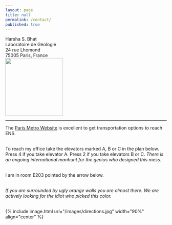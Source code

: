 ```yaml
---
layout: page
title: null
permalink: /contact/
published: true
---
```


Harsha S. Bhat<br>
Laboratoire de Géologie<br>
24 rue Lhomond<br>
75005 Paris, France<br>
<img src="{{ base }}/images/email.png" width="180px">
<hr>

The <a href="https://www.ratp.fr/en/">Paris Metro Website</a> is excellent to 
get transportation options to reach ENS.
<br><br>

To reach my office take the elevators marked A, B or C in the plan below. Press 4 if you take 
elevator A. Press 2 if you take elevators B or C. <i>There is an ongoing 
international manhunt for the genius who designed this mess</i>. <br><br>

I am in room E203 pointed by the arrow below. <br><br>

<i>If you are surrounded by
ugly orange walls you are almost there. We are actively looking for the 
idiot who picked this color.</i>

<br>
{% include image.html url="/images/directions.jpg" width="90%" align="center" %}

